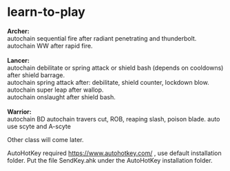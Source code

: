 # learn-to-play
<span><b>Archer:</b></span><br>
autochain sequential fire after radiant penetrating and thunderbolt.<br>
autochain WW after rapid fire.<br>
<br>
<span><b>Lancer:</b></span><br>
autochain debilitate or spring attack or shield bash (depends on cooldowns) after shield barrage.<br>
autochain spring attack after: debilitate, shield counter, lockdown blow.<br>
autochain super leap after wallop.<br>
autochain onslaught after shield bash.<br>
<br>
<span><b>Warrior:</b></span><br>
autochain BD
autochain travers cut, ROB, reaping slash, poison blade.
auto use scyte and A-scyte

Other class will come later.
	
AutoHotKey required https://www.autohotkey.com/ , use default installation folder.
Put the file SendKey.ahk under the AutoHotKey installation folder.

